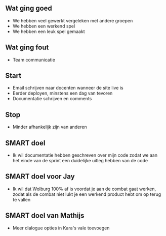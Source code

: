 ## Wat ging goed

-   We hebben veel gewerkt vergeleken met andere groepen
-   We hebben een werkend spel
-   We hebben een leuk spel gemaakt

## Wat ging fout

-   Team communicatie

## Start

-   Email schrijven naar docenten wanneer de site live is
-   Eerder deployen, minstens een dag van tevoren
-   Documentatie schrijven en comments

## Stop

-   Minder afhankelijk zijn van anderen

## SMART doel

-   Ik wil documentatie hebben geschreven over mijn code zodat we aan het einde van de sprint een duidelijke uitleg hebben van de code

## SMART doel voor Jay

-   Ik wil dat Wolburg 100% af is voordat je aan de combat gaat werken, zodat als de combat niet lukt je een werkend product hebt om op terug te vallen

## SMART doel van Mathijs

-   Meer dialogue opties in Kara's vale toevoegen

